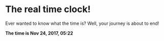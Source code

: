 # The real time clock!

Ever wanted to know what the time is? Well, your journey is about to end!

**The time is Nov 24, 2017, 05:22**